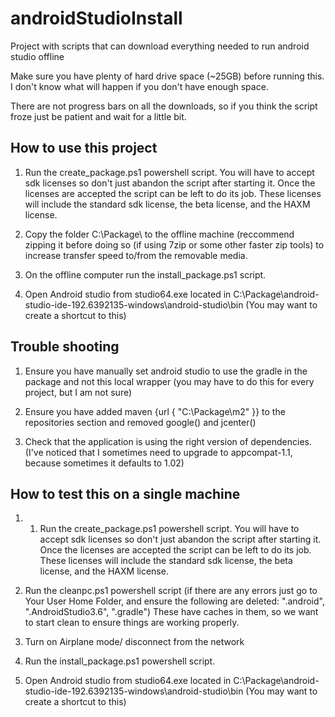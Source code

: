 # androidStudioInstall
Project with scripts that can download everything needed to run android studio offline

Make sure you have plenty of hard drive space (~25GB) before running this. I don't know what will happen if you don't have enough space.

There are not progress bars on all the downloads, so if you think the script froze just be patient and wait for a little bit.

## How to use this project
1. Run the create_package.ps1 powershell script. You will have to accept sdk licenses so don't just abandon the script after starting it. Once the licenses are accepted the script can be left to do its job. These licenses will include the standard sdk license, the beta license, and the HAXM license.

2. Copy the folder C:\Package\ to the offline machine (reccommend zipping it before doing so (if using 7zip or some other faster zip tools) to increase transfer speed to/from the removable media.

3. On the offline computer run the install_package.ps1 script.

4. Open Android studio from studio64.exe located in C:\Package\android-studio-ide-192.6392135-windows\android-studio\bin
  (You may want to create a shortcut to this)
  
## Trouble shooting
1. Ensure you have manually set android studio to use the gradle in the package and not this local wrapper (you may have to do this for every project, but I am not sure)

2. Ensure you have added maven {url { "C:\\Package\\m2" }} to the repositories section and removed google() and jcenter()

3. Check that the application is using the right version of dependencies. (I've noticed that I sometimes need to upgrade to appcompat-1.1, because sometimes it defaults to 1.02)

## How to test this on a single machine

1. 1. Run the create_package.ps1 powershell script. You will have to accept sdk licenses so don't just abandon the script after starting it. Once the licenses are accepted the script can be left to do its job. These licenses will include the standard sdk license, the beta license, and the HAXM license.


2. Run the cleanpc.ps1 powershell script (if there are any errors just go to Your User Home Folder, and ensure the following are deleted: ".android", ".AndroidStudio3.6", ".gradle")
These have caches in them, so we want to start clean to ensure things are working properly.

3. Turn on Airplane mode/ disconnect from the network

4. Run the install_package.ps1 powershell script.

5. Open Android studio from studio64.exe located in C:\Package\android-studio-ide-192.6392135-windows\android-studio\bin
  (You may want to create a shortcut to this)
